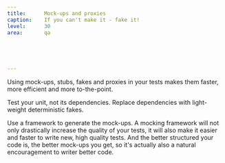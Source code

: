 ```yaml
---
title:      Mock-ups and proxies
caption:    If you can't make it - fake it!
level:      30
area:       qa





---
```


Using mock-ups, stubs, fakes and proxies in your tests makes them faster, more efficient and more to-the-point.

Test your unit, not its dependencies. Replace dependencies with light-weight deterministic fakes.

Use a framework to generate the mock-ups. A mocking framework will not only drastically increase the quality of your tests, it will also make it easier and faster to write new, high quality tests. And the better structured your code is, the better mock-ups you get, so it's actually also a natural encouragement to writer better code.
